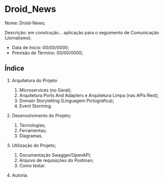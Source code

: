 # Droid_News

Nome: Droid-News;  
  
Descrição: em construção... aplicação para o seguimento de Comunicação (Jornalismo).  

- Data de Início: 00/00/0000;  
- Previsão de Término: 00/00/0000;  


## Índice
  
1. Arquitetura do Projeto
    1. Microservices (no Geral);
    2. Arquitetura Ports And Adapters e Arquitetura Limpa (nas APIs Rest);
    3. Domain Storytelling (Linguagem Pictográfica);
    4. Event Storming.
  
2. Desenvolvimento do Projeto;
    1. Tecnologias;
    2. Ferramentas;
    3. Diagramas.
  
3. Utilização do Projeto;
    1. Documentação Swagger/OpenAPI;
    2. Arquivo de requisições do Postman;
    3. Como testar.
  
4. Autoria.

